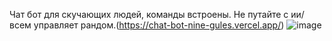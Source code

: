 Чат бот для скучающих людей, команды встроены. Не путайте с ии/ всем управляет рандом.(https://chat-bot-nine-gules.vercel.app/)
![image](https://github.com/user-attachments/assets/d8b44e26-e7b3-44db-aed7-9815d0f576ee)
